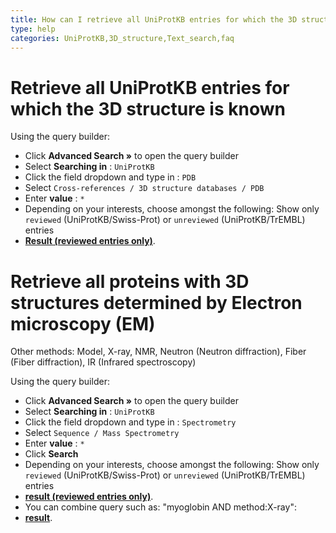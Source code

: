 ```yaml
---
title: How can I retrieve all UniProtKB entries for which the 3D structure is known?
type: help
categories: UniProtKB,3D_structure,Text_search,faq
---
```


# Retrieve all UniProtKB entries for which the 3D structure is known

Using the query builder:

- Click **Advanced Search »** to open the query builder
- Select **Searching in** : `UniProtKB`
- Click the field dropdown and type in : `PDB`
- Select `Cross-references / 3D structure databases / PDB`
- Enter **value** : `*`
- Depending on your interests, choose amongst the following: Show only `reviewed` (UniProtKB/Swiss-Prot) or `unreviewed` (UniProtKB/TrEMBL) entries
- **[Result (reviewed entries only)](https://www.uniprot.org/uniprotkb?query=(database:pdb)%20AND%20(reviewed:true))**.

# Retrieve all proteins with 3D structures determined by Electron microscopy (EM)

Other methods: Model, X-ray, NMR, Neutron (Neutron diffraction), Fiber (Fiber diffraction), IR (Infrared spectroscopy)

Using the query builder:

- Click **Advanced Search »** to open the query builder
- Select **Searching in** : `UniProtKB`
- Click the field dropdown and type in : `Spectrometry`
- Select `Sequence / Mass Spectrometry`
- Enter **value** : `*`
- Click **Search**
- Depending on your interests, choose amongst the following: Show only `reviewed` (UniProtKB/Swiss-Prot) or `unreviewed` (UniProtKB/TrEMBL) entries
- **[result (reviewed entries only)](https://www.uniprot.org/uniprotkb?query=(cc_mass_spectrometry:*)%20AND%20(reviewed:true))**.
- You can combine query such as: "myoglobin AND method:X-ray":
- **[result](https://www.uniprot.org/uniprotkb?query=myoglobin+AND+method%3AX-ray)**.
